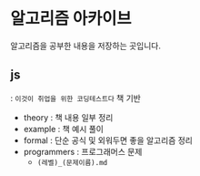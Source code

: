# 알고리즘 아카이브
알고리즘을 공부한 내용을 저장하는 곳입니다.

## js
: `이것이 취업을 위한 코딩테스트다` 책 기반

- theory : 책 내용 일부 정리
- example : 책 예시 풀이
- formal : 단순 공식 및 외워두면 좋을 알고리즘 정리
- programmers : 프로그래머스 문제
    - `(레벨)_(문제이름).md`